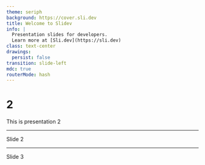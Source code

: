```yaml
---
theme: seriph
background: https://cover.sli.dev
title: Welcome to Slidev
info: |
  Presentation slides for developers.
  Learn more at [Sli.dev](https://sli.dev)
class: text-center
drawings:
  persist: false
transition: slide-left
mdc: true
routerMode: hash
---
```


# 2

This is presentation 2

---

Slide 2

---

Slide 3
